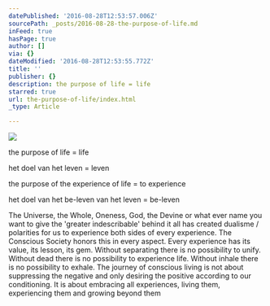 ```yaml
---
datePublished: '2016-08-28T12:53:57.006Z'
sourcePath: _posts/2016-08-28-the-purpose-of-life.md
inFeed: true
hasPage: true
author: []
via: {}
dateModified: '2016-08-28T12:53:55.772Z'
title: ''
publisher: {}
description: the purpose of life = life
starred: true
url: the-purpose-of-life/index.html
_type: Article

---
```

![](https://the-grid-user-content.s3-us-west-2.amazonaws.com/c5059aa8-a306-49fd-881a-4d98e9b5607d.jpg)

the purpose of life = life

het doel van het leven = leven

the purpose of the experience of life = to experience

het doel van het be-leven van het leven = be-leven

The Universe, the Whole, Oneness, God, the Devine or what ever name you want to give the 'greater indescribable' behind it all has created dualisme / polarities for us to experience both sides of every experience. The Conscious Society honors this in every aspect. Every experience has its value, its lesson, its gem. Without separating there is no possibility to unify. Without dead there is no possibility to experience life. Without inhale there is no possibility to exhale. The journey of conscious living is not about suppressing the negative and only desiring the positive according to our conditioning. It is about embracing all experiences, living them, experiencing them and growing beyond them